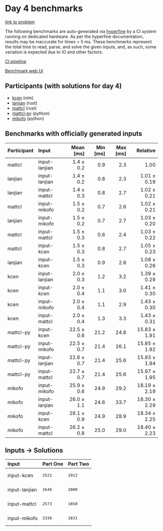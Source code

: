 # Day 4 benchmarks

[link to problem](https://adventofcode.com/2024/day/4)

The following benchmarks are auto-generated via
[hyperfine](https://github.com/sharkdp/hyperfine) by a CI system running on
dedicated hardware. As per the hyperfine documentation, results may be
inaccurate for times < 5 ms. These benchmarks represent the total time to read,
parse, and solve the given inputs, and, as such, some variation is expected due
to IO and other factors.

[CI pipeline](http://ci.papercode.net:8080/teams/main/pipelines/aoc2024)

[Benchmark web UI](https://aoc.ancalagon.black)


## Participants (with solutions for day 4)

- [kcen](https://github.com/kcen/aoc2024) (nim)
- [lanjian](https://github.com/lanjian/aoc-2024) (rust)
- [mattcl](https://github.com/mattcl/aoc2024) (rust)
- [mattcl-py](https://github.com/mattcl/aoc2024-py) (python)
- [mikofo](https://github.com/mikofo/aoc2024) (python)


## Benchmarks with officially generated inputs

| Participant | Input | Mean [ms] | Min [ms] | Max [ms] | Relative |
|:---|:---|---:|---:|---:|---:|
| mattcl | input-lanjian | 1.4 ± 0.2 | 0.9 | 2.3 | 1.00 |
| lanjian | input-lanjian | 1.4 ± 0.2 | 0.8 | 2.3 | 1.01 ± 0.19 |
| lanjian | input-mattcl | 1.4 ± 0.3 | 0.8 | 2.7 | 1.02 ± 0.21 |
| mattcl | input-mikofo | 1.5 ± 0.2 | 0.7 | 2.6 | 1.02 ± 0.21 |
| lanjian | input-mikofo | 1.5 ± 0.2 | 0.7 | 2.7 | 1.03 ± 0.20 |
| mattcl | input-mattcl | 1.5 ± 0.3 | 0.6 | 2.4 | 1.03 ± 0.22 |
| mattcl | input-kcen | 1.5 ± 0.3 | 0.8 | 2.7 | 1.05 ± 0.23 |
| lanjian | input-kcen | 1.5 ± 0.3 | 0.9 | 2.8 | 1.08 ± 0.26 |
| kcen | input-lanjian | 2.0 ± 0.3 | 1.2 | 3.2 | 1.39 ± 0.29 |
| kcen | input-kcen | 2.0 ± 0.4 | 1.1 | 3.0 | 1.41 ± 0.30 |
| kcen | input-mikofo | 2.0 ± 0.4 | 1.1 | 2.9 | 1.43 ± 0.30 |
| kcen | input-mattcl | 2.0 ± 0.4 | 1.3 | 3.3 | 1.43 ± 0.31 |
| mattcl-py | input-kcen | 22.5 ± 0.6 | 21.2 | 24.8 | 15.83 ± 1.91 |
| mattcl-py | input-mikofo | 22.5 ± 0.7 | 21.4 | 26.1 | 15.85 ± 1.92 |
| mattcl-py | input-lanjian | 22.6 ± 0.7 | 21.4 | 25.6 | 15.93 ± 1.94 |
| mattcl-py | input-mattcl | 22.7 ± 0.7 | 21.4 | 25.6 | 15.97 ± 1.95 |
| mikofo | input-mikofo | 25.9 ± 0.6 | 24.9 | 29.2 | 18.19 ± 2.19 |
| mikofo | input-lanjian | 26.0 ± 1.1 | 24.6 | 33.7 | 18.30 ± 2.29 |
| mikofo | input-kcen | 26.1 ± 0.9 | 24.9 | 28.9 | 18.34 ± 2.25 |
| mikofo | input-mattcl | 26.2 ± 0.8 | 25.0 | 29.0 | 18.40 ± 2.23 |


## Inputs -> Solutions

| Input | Part One | Part Two |
|:---|:---|:---|
|input-kcen|<pre>2521</pre>|<pre>1912</pre>|
|input-lanjian|<pre>2646</pre>|<pre>2000</pre>|
|input-mattcl|<pre>2573</pre>|<pre>1850</pre>|
|input-mikofo|<pre>2336</pre>|<pre>1831</pre>|